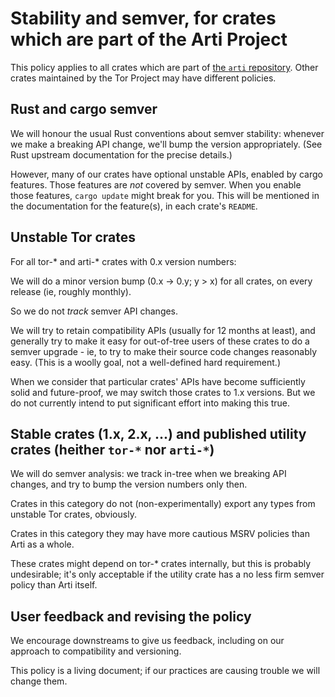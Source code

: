 # Stability and semver, for crates which are part of the Arti Project

This policy applies to all crates which are part of
[the `arti` repository](https://gitlab.torproject.org/tpo/core/arti).
Other crates maintained by the Tor Project may have different policies.

## Rust and cargo semver

We will honour the usual Rust conventions about semver stability:
whenever we make a breaking API change, we'll bump the version appropriately.
(See Rust upstream documentation for the precise details.)

However, many of our crates have optional unstable APIs, 
enabled by cargo features.
Those features are *not* covered by semver.
When you enable those features, `cargo update` might break for you.
This will be mentioned in the documentation for the feature(s),
in each crate's `README`.

## Unstable Tor crates

For all tor-* and arti-* crates with 0.x version numbers:

We will do a minor version bump (0.x -> 0.y; y > x) for all crates,
on every release (ie, roughly monthly).

So we do not *track* semver API changes.

We will try to retain compatibility APIs (usually for 12 months at least),
and generally try to make it easy for out-of-tree users of these crates
to do a semver upgrade -
ie, to try to make their source code changes reasonably easy.
(This is a woolly goal, not a well-defined hard requirement.)

When we consider that particular crates' APIs have become
sufficiently solid and future-proof,
we may switch those crates to 1.x versions.
But we do not currently intend to put significant effort into making this true.

## Stable crates (1.x, 2.x, ...) and published utility crates (heither `tor-*` nor `arti-*`)

We will do semver analysis:
we track in-tree when we breaking API changes,
and try to bump the version numbers only then.

Crates in this category do not (non-experimentally)
export any types from unstable Tor crates, obviously.

Crates in this category
they may have more cautious MSRV policies than Arti as a whole.

These crates might depend on tor-* crates internally,
but this is probably undesirable;
it's only acceptable if the utility crate has a no less firm semver policy than Arti itself.

## User feedback and revising the policy

We encourage downstreams to give us feedback, including
on our approach to compatibility and versioning.

This policy is a living document; if our practices are causing trouble we will change them.
